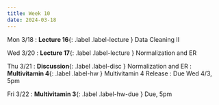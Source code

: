 ```yaml
---
title: Week 10
date: 2024-03-18
---
```


Mon 3/18
: **Lecture 16**{: .label .label-lecture } Data Cleaning II

Wed 3/20
: **Lecture 17**{: .label .label-lecture } Normalization and ER


Thu 3/21
: **Discussion**{: .label .label-disc } Normalization and ER
: **Multivitamin 4**{: .label .label-hw } Multivitamin 4 Release
  : Due Wed 4/3, 5pm

Fri 3/22
: **Multivitamin 3**{: .label .label-hw-due } Due, 5pm
